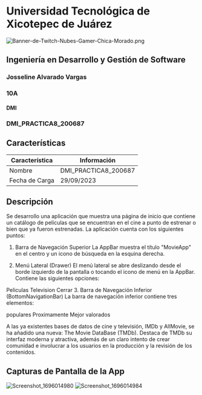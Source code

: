 # Universidad Tecnológica de Xicotepec de Juárez

![Banner-de-Twitch-Nubes-Gamer-Chica-Morado.png](https://i.postimg.cc/15q3LFXF/Banner-de-Twitch-Nubes-Gamer-Chica-Morado.png)

## Ingeniería en Desarrollo y Gestión de Software
### Josseline Alvarado Vargas
### 10A
#### DMI
### DMI_PRACTICA8_200687

## Características
| Característica         | Información                                                              |
|------------------------|--------------------------------------------------------------------------|
| Nombre                 | DMI_PRACTICA8_200687                                     |
| Fecha de Carga         | 29/09/2023                                                                 |

## Descripción      

Se desarrollo una aplicación que muestra una página de inicio que contiene un catálogo de películas que se encuentran en el cine a punto de estrenar o bien que ya fueron estrenadas. La aplicación cuenta con los siguientes puntos:

1. Barra de Navegación Superior
La AppBar muestra el título "MovieApp" en el centro y un icono de búsqueda en la esquina derecha.

2. Menú Lateral (Drawer)
El menú lateral se abre deslizando desde el borde izquierdo de la pantalla o tocando el icono de menú en la AppBar. Contiene las siguientes opciones:

Peliculas
Television
Cerrar
3. Barra de Navegación Inferior (BottomNavigationBar)
La barra de navegación inferior contiene tres elementos:

populares
Proximamente
Mejor valorados

A las ya existentes bases de datos de cine y televisión, IMDb y AllMovie, se ha añadido una nueva: The Movie DataBase (TMDb). Destaca de TMDb su interfaz moderna y atractiva, además de un claro intento de crear comunidad e involucrar a los usuarios en la producción y la revisión de los contenidos.

  
## Capturas de Pantalla de la App
![Screenshot_1696014980](https://github.com/JossAlvarado/DMI_Practica8_200687/assets/84793967/699b6acc-02c2-4382-9bd6-26f65fb6e4ee)
![Screenshot_1696014984](https://github.com/JossAlvarado/DMI_Practica8_200687/assets/84793967/df725527-bef7-4a0e-8b3a-433179cb0cbb)



